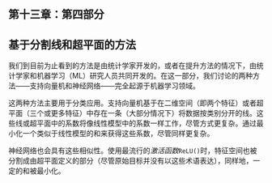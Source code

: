 ## 第十三章：**第四部分**

## **基于分割线和超平面的方法**

我们到目前为止看到的方法是由统计学家开发的，或者在提升方法的情况下，由统计学家和机器学习（ML）研究人员共同开发的。在这一部分，我们讨论的两种方法——支持向量机和神经网络——完全起源于机器学习领域。

这两种方法主要用于分类应用。支持向量机基于在二维空间（即两个特征）或者超平面（三个或更多特征）中存在一条（大部分情况下）将数据按类别分开的线。这些线或超平面中的系数将像线性模型中的系数一样工作，尽管方式更复杂。通过最小化一个类似于线性模型的和来获得这些系数，尽管同样更复杂。

神经网络也会具有这些相似性。使用最流行的*激活函数*`ReLU()`时，特征空间也被分割成由超平面定义的部分（尽管原始目标并没有以这些术语表达），同样地，一定的和被最小化。
